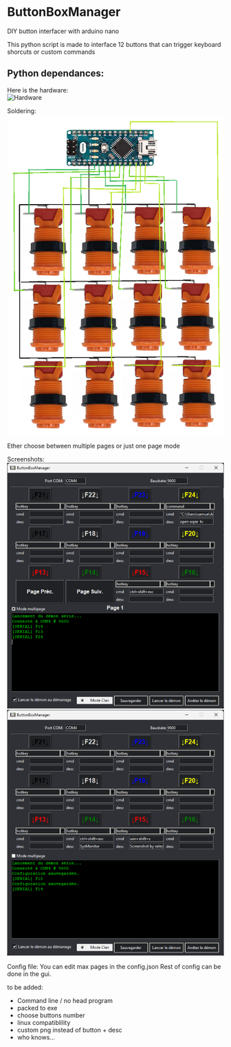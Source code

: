 # ButtonBoxManager
DIY button interfacer with arduino nano 

This python script is made to interface 12 buttons that can trigger keyboard shorcuts or custom commands

Python dependances:
 -

Here is the hardware:  
![Hardware](png/ButtonBox.png)

Soldering:  
![Soldering](png/soldering.png)  

Ether choose between multiple pages or just one page mode

Screenshots:  
![Screenshot1](png/screen1.png)  
![Screenshot2](png/screen2.png)  


Config file: 
You can edit max pages in the config.json 
Rest of config can be done in the gui.

to be added:
- Command line / no head program
- packed to exe
- choose buttons number
- linux compatiblility
- custom png instead of button + desc
- who knows...
